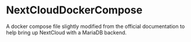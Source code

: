 # NextCloudDockerCompose
A docker compose file slightly modified from the official documentation to help bring up NextCloud with a MariaDB backend.
